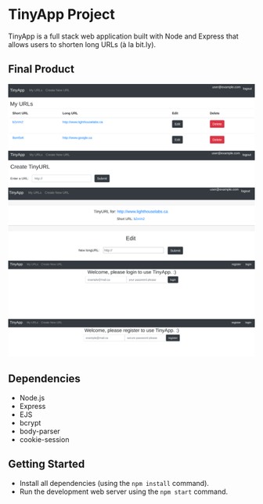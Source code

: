 # TinyApp Project

TinyApp is a full stack web application built with Node and Express that allows users to shorten long URLs (à la bit.ly).

## Final Product

!["Your main URLs page."](https://github.com/cromwellgrim/tinyapp/blob/main/docs/urls-index.png)
!["Create a new tinyURL"](https://github.com/cromwellgrim/tinyapp/blob/main/docs/urls-new.png)
!["the shortURL page - edit here!"](https://github.com/cromwellgrim/tinyapp/blob/main/docs/urls-id-page.png)
!["Make sure to login!"](https://github.com/cromwellgrim/tinyapp/blob/main/docs/urls-login.png)
!["Please register if you don't have an account."](https://github.com/cromwellgrim/tinyapp/blob/main/docs/urls-register.png)

## Dependencies

- Node.js
- Express
- EJS
- bcrypt
- body-parser
- cookie-session

## Getting Started

- Install all dependencies (using the `npm install` command).
- Run the development web server using the `npm start` command.
